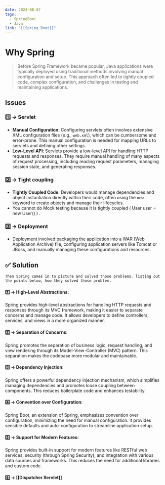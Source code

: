 ```yaml
---
date: 2024-08-07
tags:
  - SpringBoot
  - Java
link: "[[Spring Boot]]"
---
```


# Why Spring

> Before Spring Framework became popular, Java applications were typically deployed using traditional methods involving manual configuration and setup.  This approach often led to tightly coupled code, complex configuration, and challenges in testing and maintaining applications.


## Issues
### 1️⃣ -> Servlet

- **Manual Configuration**: Configuring servlets often involves extensive XML configuration files (e.g., `web.xml`), which can be cumbersome and error-prone. This manual configuration is needed for mapping URLs to servlets and defining other settings.
- **Low-Level API**: Servlets provide a low-level API for handling HTTP requests and responses. They require manual handling of many aspects of request processing, including reading request parameters, managing session state, and generating responses.
### 2️⃣ -> Tight coupling

- **Tightly Coupled Code**: Developers would manage dependencies and object instantiation directly within their code, often using the `new` keyword to create objects and manage their lifecycles. 
- You cannot do Mock testing because it is tightly coupled ( User user = new User() ) .
### 3️⃣ -> Deployment

- Deployment involved packaging the application into a WAR (Web Application Archive) file, configuring application servers like Tomcat or JBoss, and manually managing these configurations and resources. 

## ✅ Solution
	Then Spring cames in to picture and solved those problems. listing out the points below, how they solved those problem.
#### 1️⃣ -> High-Level Abstractions: 
Spring provides high-level abstractions for handling HTTP requests and responses through its MVC framework, making it easier to separate concerns and manage code. It allows developers to define controllers, services, and views in a more organized manner.
#### 2️⃣ -> Separation of Concerns: 
Spring promotes the separation of business logic, request handling, and view rendering through its Model-View-Controller (MVC) pattern. This separation makes the codebase more modular and maintainable.
#### 3️⃣ -> Dependency Injection: 
Spring offers a powerful dependency injection mechanism, which simplifies managing dependencies and promotes loose coupling between components. This reduces boilerplate code and enhances testability.
#### 4️⃣ -> Convention over Configuration: 
Spring Boot, an extension of Spring, emphasizes convention over configuration, minimizing the need for manual configuration. It provides sensible defaults and auto-configuration to streamline application setup.
#### 5️⃣ -> Support for Modern Features: 
Spring provides built-in support for modern features like RESTful web services, security (through Spring Security), and integration with various data sources and frameworks. This reduces the need for additional libraries and custom code.

#### 6️⃣ -> [[Dispatcher Servlet]]